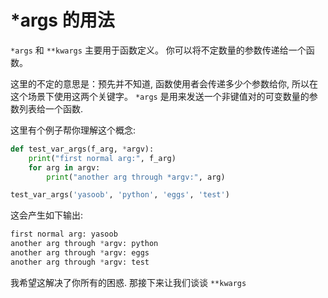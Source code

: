 # *args 的用法

```*args``` 和 ```**kwargs``` 主要用于函数定义。 你可以将不定数量的参数传递给一个函数。 

这里的不定的意思是：预先并不知道, 函数使用者会传递多少个参数给你, 所以在这个场景下使用这两个关键字。 ```*args``` 是用来发送一个非键值对的可变数量的参数列表给一个函数. 

这里有个例子帮你理解这个概念:


```python
def test_var_args(f_arg, *argv):
    print("first normal arg:", f_arg)
    for arg in argv:
        print("another arg through *argv:", arg)

test_var_args('yasoob', 'python', 'eggs', 'test')
```

这会产生如下输出:

```python
first normal arg: yasoob
another arg through *argv: python
another arg through *argv: eggs
another arg through *argv: test
```

我希望这解决了你所有的困惑. 那接下来让我们谈谈 ```**kwargs```